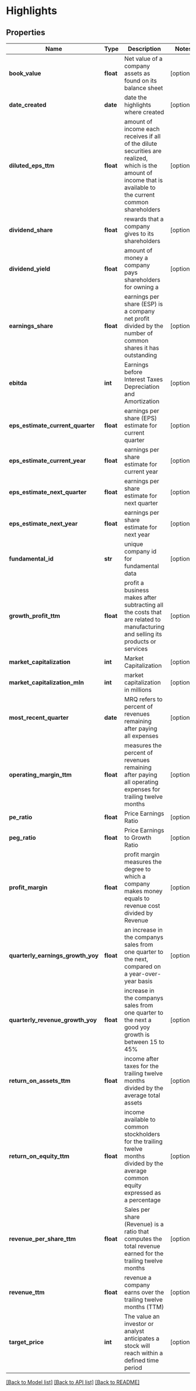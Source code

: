 # Highlights

## Properties
Name | Type | Description | Notes
------------ | ------------- | ------------- | -------------
**book_value** | **float** | Net value of a company assets as found on its balance sheet | [optional] 
**date_created** | **date** | date the highlights where created | [optional] 
**diluted_eps_ttm** | **float** | amount of income each receives if all of the dilute securities are realized, which is the amount of income that is available to the current common shareholders | [optional] 
**dividend_share** | **float** | rewards that a company gives to its shareholders | [optional] 
**dividend_yield** | **float** | amount of money a company pays shareholders for owning a  | [optional] 
**earnings_share** | **float** | earnings per share (ESP) is a company net profit divided by the number of common shares it has outstanding | [optional] 
**ebitda** | **int** | Earnings before Interest Taxes Depreciation and Amortization | [optional] 
**eps_estimate_current_quarter** | **float** | earnings per share (EPS) estimate for current quarter | [optional] 
**eps_estimate_current_year** | **float** | earnings per share estimate for current year | [optional] 
**eps_estimate_next_quarter** | **float** | earnings per share estimate for next quarter | [optional] 
**eps_estimate_next_year** | **float** | earnings per share estimate for next year | [optional] 
**fundamental_id** | **str** | unique company id for fundamental data | [optional] 
**growth_profit_ttm** | **float** | profit a business makes after subtracting all the costs that are related to manufacturing and selling its products or services | [optional] 
**market_capitalization** | **int** | Market Capitalization | [optional] 
**market_capitalization_mln** | **int** | market capitalization in millions | [optional] 
**most_recent_quarter** | **date** | MRQ refers to percent of revenues remaining after paying all expenses | [optional] 
**operating_margin_ttm** | **float** | measures the percent of revenues remaining after paying all operating expenses for trailing twelve months | [optional] 
**pe_ratio** | **float** | Price Earnings Ratio | [optional] 
**peg_ratio** | **float** | Price Earnings to Growth Ratio | [optional] 
**profit_margin** | **float** | profit margin measures the degree to which a company makes money equals to revenue cost divided by Revenue | [optional] 
**quarterly_earnings_growth_yoy** | **float** | an increase in the companys sales from one quarter to the next, compared on a year-over-year basis | [optional] 
**quarterly_revenue_growth_yoy** | **float** | increase in the companys sales from one quarter to the next a good yoy growth is between 15 to 45% | [optional] 
**return_on_assets_ttm** | **float** | income after taxes for the trailing twelve months divided by the average total assets | [optional] 
**return_on_equity_ttm** | **float** | income available to common stockholders for the trailing twelve months divided by the average common equity expressed as a percentage | [optional] 
**revenue_per_share_ttm** | **float** | Sales per share (Revenue) is a ratio that computes the total revenue earned for the trailing twelve months | [optional] 
**revenue_ttm** | **float** | revenue a company earns over the trailing twelve months (TTM) | [optional] 
**target_price** | **int** | The value an investor or analyst anticipates a stock will reach within a defined time period | [optional] 

[[Back to Model list]](../README.md#documentation-for-models) [[Back to API list]](../README.md#documentation-for-api-endpoints) [[Back to README]](../README.md)


